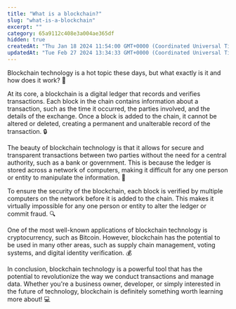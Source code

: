 ```yaml
---
title: "What is a blockchain?"
slug: "what-is-a-blockchain"
excerpt: ""
category: 65a9112c408e3a004ae365df
hidden: true
createdAt: "Thu Jan 18 2024 11:54:00 GMT+0000 (Coordinated Universal Time)"
updatedAt: "Tue Feb 27 2024 13:34:33 GMT+0000 (Coordinated Universal Time)"
---
```

Blockchain technology is a hot topic these days, but what exactly is it and how does it work? 🤔

At its core, a blockchain is a digital ledger that records and verifies transactions. Each block in the chain contains information about a transaction, such as the time it occurred, the parties involved, and the details of the exchange. Once a block is added to the chain, it cannot be altered or deleted, creating a permanent and unalterable record of the transaction. 🔒

The beauty of blockchain technology is that it allows for secure and transparent transactions between two parties without the need for a central authority, such as a bank or government. This is because the ledger is stored across a network of computers, making it difficult for any one person or entity to manipulate the information. 👥

To ensure the security of the blockchain, each block is verified by multiple computers on the network before it is added to the chain. This makes it virtually impossible for any one person or entity to alter the ledger or commit fraud. 🔍

One of the most well-known applications of blockchain technology is cryptocurrency, such as Bitcoin. However, blockchain has the potential to be used in many other areas, such as supply chain management, voting systems, and digital identity verification. 💰

In conclusion, blockchain technology is a powerful tool that has the potential to revolutionize the way we conduct transactions and manage data. Whether you're a business owner, developer, or simply interested in the future of technology, blockchain is definitely something worth learning more about! 💻

